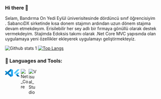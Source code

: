 ### Hi there 👋
Selam, Bandırma On Yedi Eylül üniverisitesinde dördüncü sınıf öğrencisiyim . SabancıDX sirketinde kısa donem stajımın ardından uzun dönem stajıma devam etmekdeyım. Erisilebilir her sey adlı bir fırmaya gönüllü olarak destek vermekdeyim. Stajimda Edoksis takımı olarak .Net Core MVC yapısında  olan uygulamaya yeni özellikler ekleyerek uygulamayı geliştirmekteyiz.

![Github stats 1](https://github-readme-stats.vercel.app/api?username=ayberk1414&show_icons=true&theme=gradient) 
[![Top Langs](https://github-readme-stats.vercel.app/api/top-langs/?username=ayberk1414&layout=compact)](https://github.com/anuraghazra/github-readme-stats)








### 🔧 Languages and Tools:

[<img align="left" alt="Visual Studio Code" width="26px" src="https://raw.githubusercontent.com/github/explore/80688e429a7d4ef2fca1e82350fe8e3517d3494d/topics/visual-studio-code/visual-studio-code.png" />][vsCode]


[<img align="left" alt="Flutter" width="26px" src="https://raw.githubusercontent.com/github/explore/cebd63002168a05a6a642f309227eefeccd92950/topics/flutter/flutter.png" />][flutter]
[<img align="left" alt="Net_Core" width="26px" src="https://upload.wikimedia.org/wikipedia/commons/thumb/e/ee/.NET_Core_Logo.svg/1200px-.NET_Core_Logo.svg.png" />][Net_Core]
[<img align="left" alt="Visual_Studio" width="26px" src="[https://camo.githubusercontent.com/d38ffb5817f8cc5ca0625ea326347f74f26c17452d158aceda84789070d061df/68747470733a2f2f75706c6f61642e77696b696d656469612e6f72672f77696b6970656469612f636f6d6d6f6e732f7468756d622f352f35392f56697375616c5f53747564696f5f49636f6e5f323031392e7376672f3132303070782d56697375616c5f53747564696f5f49636f6e5f323031392e7376672e706e67" />][Visual_Studio]



<br />

[flutter]: https://flutter.dev/
[vsCode]: https://code.visualstudio.com/
[Net_Core]:https://learn.microsoft.com/tr-tr/aspnet/core/mvc/overview?view=aspnetcore-2.2
[Visual_Studio]:https://visualstudio.microsoft.com/tr/vs/




<br />
<br />
